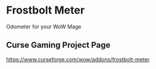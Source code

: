 # Frostbolt Meter
Odometer for your WoW Mage

## Curse Gaming Project Page
https://www.curseforge.com/wow/addons/frostbolt-meter
